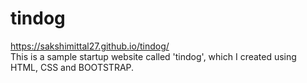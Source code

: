 # tindog
https://sakshimittal27.github.io/tindog/  
This is a sample startup website called 'tindog', which I created using HTML, CSS and BOOTSTRAP.

